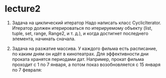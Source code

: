 # lecture2
1. Задача на циклический итератор
Надо написать класс CyclicIterator.
Итератор должен итерироваться по итерируемому объекту (list, tuple, set, range, Range2, и т. д.),
и когда достигнет последнего элемента, начинать сначала.

2. Задача на разжатие массива.
У каждого фильма есть расписание, по каким дням он идёт в кинотеатрах. 
Для эффективности дни проката хранятся периодами дат. Например, прокат фильма проходит с 1 по 7 января, 
а потом показ возобновляется с 15 января по 7 февраля:

